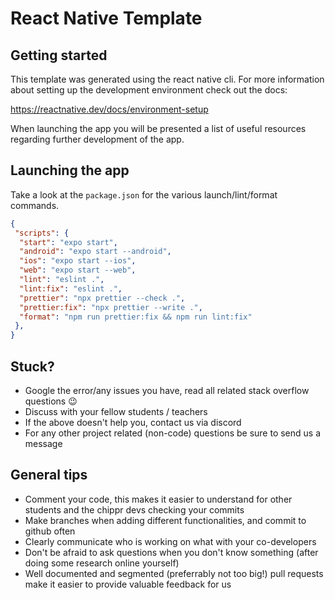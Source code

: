 # React Native Template

## Getting started

This template was generated using the react native cli.
For more information about setting up the development environment check out the docs:

https://reactnative.dev/docs/environment-setup

When launching the app you will be presented a list of useful resources regarding further development of the app.

## Launching the app

Take a look at the `package.json` for the various launch/lint/format commands.

```json
{
 "scripts": {
  "start": "expo start",
  "android": "expo start --android",
  "ios": "expo start --ios",
  "web": "expo start --web",
  "lint": "eslint .",
  "lint:fix": "eslint .",
  "prettier": "npx prettier --check .",
  "prettier:fix": "npx prettier --write .",
  "format": "npm run prettier:fix && npm run lint:fix"
 },
}
```

## Stuck?

- Google the error/any issues you have, read all related stack overflow questions 😉
- Discuss with your fellow students / teachers
- If the above doesn't help you, contact us via discord
- For any other project related (non-code) questions be sure to send us a message

## General tips

- Comment your code, this makes it easier to understand for other students and the chippr devs checking your commits
- Make branches when adding different functionalities, and commit to github often
- Clearly communicate who is working on what with your co-developers
- Don't be afraid to ask questions when you don't know something (after doing some research online yourself)
- Well documented and segmented (preferrably not too big!) pull requests make it easier to provide valuable feedback for us
